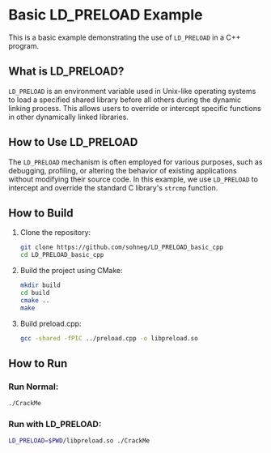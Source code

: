 # Basic LD_PRELOAD Example

This is a basic example demonstrating the use of `LD_PRELOAD` in a C++ program.

## What is LD_PRELOAD?

`LD_PRELOAD` is an environment variable used in Unix-like operating systems to load a specified shared library before all others during the dynamic linking process. This allows users to override or intercept specific functions in other dynamically linked libraries.

## How to Use LD_PRELOAD

The `LD_PRELOAD` mechanism is often employed for various purposes, such as debugging, profiling, or altering the behavior of existing applications without modifying their source code. In this example, we use `LD_PRELOAD` to intercept and override the standard C library's `strcmp` function.

## How to Build

1. Clone the repository:
   ```bash
   git clone https://github.com/sohneg/LD_PRELOAD_basic_cpp
   cd LD_PRELOAD_basic_cpp
   ```

2. Build the project using CMake:
   ```bash
   mkdir build
   cd build
   cmake ..
   make
   ```

3. Build preload.cpp:
    ```bash
    gcc -shared -fPIC ../preload.cpp -o libpreload.so
    ```

## How to Run

### Run Normal:
```bash
./CrackMe
```

### Run with LD_PRELOAD:
```bash
LD_PRELOAD=$PWD/libpreload.so ./CrackMe
```